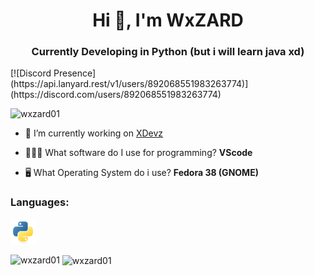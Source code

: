 <h1 align="center">Hi 👋, I'm WxZARD</h1>
<h3 align="center">Currently Developing in Python (but i will learn java xd)</h3>
[![Discord Presence](https://api.lanyard.rest/v1/users/892068551983263774)](https://discord.com/users/892068551983263774)
<p align="left"> <img src="https://komarev.com/ghpvc/?username=wxzard01&label=Profile%20views&color=0e75b6&style=flat" alt="wxzard01" /> </p>

- 🔭 I’m currently working on [XDevz](https://dsc.gg/xdevz)

- 👨🏻‍💻 What software do I use for programming? **VScode**

- 🖥️ What Operating System do i use? **Fedora 38 (GNOME)**

<h3 align="left">Languages:</h3>
<p align="left"> <a href="https://www.python.org" target="_blank" rel="noreferrer"> <img src="https://raw.githubusercontent.com/devicons/devicon/master/icons/python/python-original.svg" alt="python" width="40" height="40"/> </a> </p>

<p><img align="left" src="https://github-readme-stats.vercel.app/api/top-langs?username=wxzard01&show_icons=true&locale=en&layout=compact" alt="wxzard01" /></p>

<p>&nbsp;<img align="center" src="https://github-readme-stats.vercel.app/api?username=wxzard01&show_icons=true&locale=en" alt="wxzard01" /></p>

